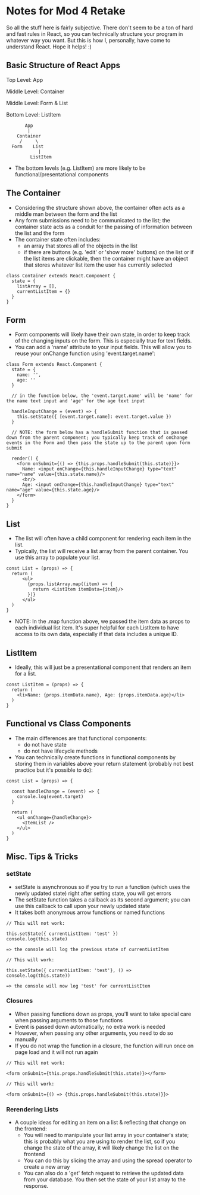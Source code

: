 # Notes for Mod 4 Retake
So all the stuff here is fairly subjective. There don't seem to be a ton of hard and fast rules in React, so you can technically structure your program in whatever way you want. But this is how I, personally, have come to understand React. Hope it helps! :)

## Basic Structure of React Apps
Top Level: App

Middle Level: Container

Middle Level: Form & List

Bottom Level: ListItem

```
       App
        |
    Container
     /     \
  Form    List
            |
         ListItem
```

* The bottom levels (e.g. ListItem) are more likely to be functional/presentational components

## The Container
* Considering the structure shown above, the container often acts as a middle man between the form and the list
* Any form submissions need to be communicated to the list; the container state acts as a conduit for the passing of information between the list and the form
* The container state often includes:
  * an array that stores all of the objects in the list
  * if there are buttons (e.g. 'edit' or 'show more' buttons) on the list or if the list items are clickable, then the container might have an object that stores whatever list item the user has currently selected

```
class Container extends React.Component {
  state = {
    listArray = [],
    currentListItem = {}
  }
}
```

## Form
* Form components will likely have their own state, in order to keep track of the changing inputs on the form. This is especially true for text fields.
* You can add a 'name' attribute to your input fields. This will allow you to reuse your onChange function using 'event.target.name':

```
class Form extends React.Component {
  state = {
    name: '',
    age: ''
  }

  // in the function below, the 'event.target.name' will be 'name' for the name text input and 'age' for the age text input

  handleInputChange = (event) => {
    this.setState({ [event.target.name]: event.target.value })
  }

  // NOTE: the form below has a handleSubmit function that is passed down from the parent component; you typically keep track of onChange events in the Form and then pass the state up to the parent upon form submit

  render() {
    <form onSubmit={() => {this.props.handleSubmit(this.state)}}>
      Name: <input onChange={this.handleInputChange} type="text" name="name" value={this.state.name}/>
      <br/>
      Age: <input onChange={this.handleInputChange} type="text" name="age" value={this.state.age}/>
    </form>
  }
}

```

## List
* The list will often have a child component for rendering each item in the list.
* Typically, the list will receive a list array from the parent container. You use this array to populate your list.

```
const List = (props) => {
  return (
      <ul>
        {props.listArray.map((item) => {
          return <ListItem itemData={item}/>
        })}
      </ul>
  )
}
```

* NOTE: In the .map function above, we passed the item data as props to each individual list item. It's super helpful for each ListItem to have access to its own data, especially if that data includes a unique ID.

## ListItem
* Ideally, this will just be a presentational component that renders an item for a list.

```
const ListItem = (props) => {
  return (
    <li>Name: {props.itemData.name}, Age: {props.itemData.age}</li>
  )
}
```

## Functional vs Class Components
* The main differences are that functional components:
  * do not have state
  * do not have lifecycle methods
* You can technically create functions in functional components by storing them in variables above your return statement (probably not best practice but it's possible to do):

```
const List = (props) => {

  const handleChange = (event) => {
    console.log(event.target)
  }

  return (
    <ul onChange={handleChange}>
      <ItemList />
    </ul>
  )
}
```

## Misc. Tips & Tricks

### setState
* setState is asynchronous so if you try to run a function (which uses the newly updated state) right after setting state, you will get errors
* The setState function takes a callback as its second argument; you can use this callback to call upon your newly updated state
* It takes both anonymous arrow functions or named functions

```
// This will not work:

this.setState({ currentListItem: 'test' })
console.log(this.state)

=> the console will log the previous state of currentListItem
```

```
// This will work:

this.setState({ currentListItem: 'test'}, () => console.log(this.state))

=> the console will now log 'test' for currentListItem
```

### Closures
* When passing functions down as props, you'll want to take special care when passing arguments to those functions
* Event is passed down automatically; no extra work is needed
* However, when passing any other arguments, you need to do so manually
* If you do not wrap the function in a closure, the function will run once on page load and it will not run again

```
// This will not work:

<form onSubmit={this.props.handleSubmit(this.state)}></form>
```

```
// This will work:

<form onSubmit={() => {this.props.handleSubmit(this.state)}}>
```

### Rerendering Lists
* A couple ideas for editing an item on a list & reflecting that change on the frontend:
  * You will need to manipulate your list array in your container's state; this is probably what you are using to render the list, so if you change the state of the array, it will likely change the list on the frontend
  * You can do this by slicing the array and using the spread operator to create a new array
  * You can also do a 'get' fetch request to retrieve the updated data from your database. You then set the state of your list array to the response.

